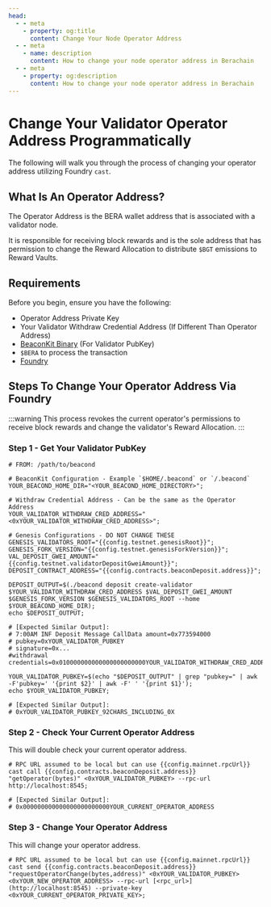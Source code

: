 ```yaml
---
head:
  - - meta
    - property: og:title
      content: Change Your Node Operator Address
  - - meta
    - name: description
      content: How to change your node operator address in Berachain
  - - meta
    - property: og:description
      content: How to change your node operator address in Berachain
---
```


<script setup>
    import config from '@berachain/config/constants.json';
</script>

# Change Your Validator Operator Address Programmatically

The following will walk you through the process of changing your operator address utilizing Foundry `cast`.

## What Is An Operator Address?

The Operator Address is the BERA wallet address that is associated with a validator node.

It is responsible for receiving block rewards and is the sole address that has permission to change the Reward Allocation to distribute `$BGT` emissions to Reward Vaults.

## Requirements

Before you begin, ensure you have the following:

- Operator Address Private Key
- Your Validator Withdraw Credential Address (If Different Than Operator Address)
- [BeaconKit Binary](https://github.com/berachain/beacon-kit/releases) (For Validator PubKey)
- `$BERA` to process the transaction
- [Foundry](https://book.getfoundry.sh/getting-started/installation)

## Steps To Change Your Operator Address Via Foundry

:::warning
This process revokes the current operator's permissions to receive block rewards and change the validator's Reward Allocation.
:::

### Step 1 - Get Your Validator PubKey

```bash-vue
# FROM: /path/to/beacond

# BeaconKit Configuration - Example `$HOME/.beacond` or `/.beacond`
YOUR_BEACOND_HOME_DIR="<YOUR_BEACOND_HOME_DIRECTORY>";

# Withdraw Credential Address - Can be the same as the Operator Address
YOUR_VALIDATOR_WITHDRAW_CRED_ADDRESS="<0xYOUR_VALIDATOR_WITHDRAW_CRED_ADDRESS>";

# Genesis Configurations - DO NOT CHANGE THESE
GENESIS_VALIDATORS_ROOT="{{config.testnet.genesisRoot}}";
GENESIS_FORK_VERSION="{{config.testnet.genesisForkVersion}}";
VAL_DEPOSIT_GWEI_AMOUNT="{{config.testnet.validatorDepositGweiAmount}}";
DEPOSIT_CONTRACT_ADDRESS="{{config.contracts.beaconDeposit.address}}";

DEPOSIT_OUTPUT=$(./beacond deposit create-validator $YOUR_VALIDATOR_WITHDRAW_CRED_ADDRESS $VAL_DEPOSIT_GWEI_AMOUNT $GENESIS_FORK_VERSION $GENESIS_VALIDATORS_ROOT --home $YOUR_BEACOND_HOME_DIR);
echo $DEPOSIT_OUTPUT;

# [Expected Similar Output]:
# 7:00AM INF Deposit Message CallData amount=0x773594000
# pubkey=0xYOUR_VALIDATOR_PUBKEY
# signature=0x...
#withdrawal credentials=0x010000000000000000000000YOUR_VALIDATOR_WITHDRAW_CRED_ADDRESS...

YOUR_VALIDATOR_PUBKEY=$(echo "$DEPOSIT_OUTPUT" | grep "pubkey=" | awk -F'pubkey=' '{print $2}' | awk -F' ' '{print $1}');
echo $YOUR_VALIDATOR_PUBKEY;

# [Expected Similar Output]:
# 0xYOUR_VALIDATOR_PUBKEY_92CHARS_INCLUDING_0X
```

### Step 2 - Check Your Current Operator Address

This will double check your current operator address.

```bash-vue
# RPC URL assumed to be local but can use {{config.mainnet.rpcUrl}}
cast call {{config.contracts.beaconDeposit.address}} "getOperator(bytes)" <0xYOUR_VALIDATOR_PUBKEY> --rpc-url http://localhost:8545;

# [Expected Similar Output]:
# 0x000000000000000000000000YOUR_CURRENT_OPERATOR_ADDRESS
```

### Step 3 - Change Your Operator Address

This will change your operator address.

```bash-vue
# RPC URL assumed to be local but can use {{config.mainnet.rpcUrl}}
cast send {{config.contracts.beaconDeposit.address}} "requestOperatorChange(bytes,address)" <0xYOUR_VALIDATOR_PUBKEY> <0xYOUR_NEW_OPERATOR_ADDRESS> --rpc-url [<rpc_url>](http://localhost:8545) --private-key <0xYOUR_CURRENT_OPERATOR_PRIVATE_KEY>;
```
